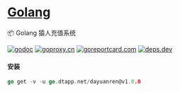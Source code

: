<h1>
<a href="https://www.dtapp.net/">Golang</a>
</h1>

📦 Golang 猿人充值系统

[comment]: <> (go)
[![godoc](https://pkg.go.dev/badge/go.dtapp.net/dayuanren?status.svg)](https://pkg.go.dev/go.dtapp.net/dayuanren)
[![goproxy.cn](https://goproxy.cn/stats/go.dtapp.net/dayuanren/badges/download-count.svg)](https://goproxy.cn/stats/go.dtapp.net/dayuanren)
[![goreportcard.com](https://goreportcard.com/badge/go.dtapp.net/dayuanren)](https://goreportcard.com/report/go.dtapp.net/dayuanren)
[![deps.dev](https://img.shields.io/badge/deps-go-red.svg)](https://deps.dev/go/go.dtapp.net%2Fdayuanren)

#### 安装

```go
go get -v -u go.dtapp.net/dayuanren@v1.0.0
```

